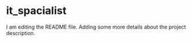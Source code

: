 # it_spacialist

I am editing the README file. Adding some more details about the project description.
